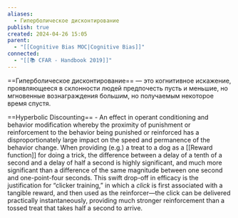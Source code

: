 ```yaml
---
aliases:
  - Гиперболическое дисконтирование
publish: true
created: 2024-04-26 15:05
parent:
  - "[[Cognitive Bias MOC|Cognitive Bias]]"
connected:
  - "[[📚 CFAR - Handbook 2019]]"
---
```




==Гиперболическое дисконтирование== — это когнитивное искажение, проявляющееся в склонности людей предпочесть пусть и меньшие, но мгновенные вознаграждения большим, но получаемым некоторое время спустя.

==Hyperbolic Discounting== - An effect in operant conditioning and behavior modification whereby the proximity of punishment or reinforcement to the behavior being punished or reinforced has a disproportionately large impact on the speed and permanence of the behavior change. 
When providing (e.g.) a treat to a dog as a [[Reward function]] for doing a trick, the difference between a delay of a tenth of a second and a delay of half a second is highly significant, and much more significant than a difference of the same magnitude between one second and one-point-four seconds. This swift drop-off in efficacy is the justification for “clicker training,” in which a _click_ is first associated with a tangible reward, and then used as the reinforcer—the click can be delivered practically instantaneously, providing much stronger reinforcement than a tossed treat that takes half a second to arrive.